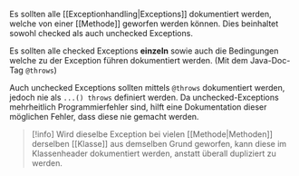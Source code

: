 Es sollten alle [[Exceptionhandling|Exceptions]] dokumentiert werden, welche von einer [[Methode]] geworfen werden können. Dies beinhaltet sowohl checked als auch unchecked Exceptions.

Es sollten alle checked Exceptions **einzeln** sowie auch die Bedingungen welche zu der Exception führen dokumentiert werden. (Mit dem Java-Doc-Tag `@throws`)

Auch unchecked Exceptions sollten mittels `@throws` dokumentiert werden, jedoch nie als `...() throws` definiert werden.
Da unchecked-Exceptions mehrheitlich Programmierfehler sind, hilft eine Dokumentation dieser möglichen Fehler, dass diese nie gemacht werden.


>[!info]
>Wird dieselbe Exception bei vielen [[Methode|Methoden]] derselben [[Klasse]] aus demselben Grund geworfen, kann diese im Klassenheader dokumentiert werden, anstatt überall dupliziert zu werden.
 